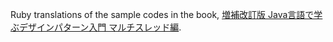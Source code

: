 Ruby translations of the sample codes in the book, [増補改訂版 Java言語で学ぶデザインパターン入門 マルチスレッド編][book].

[book]: http://www.hyuki.com/dp/dp2.html
